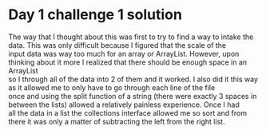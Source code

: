 # Day 1 challenge 1 solution
The way that I thought about this was first to try to find a way to intake the data. This was only difficult because I figured that the scale of the    
input data was way too much for an array or ArrayList. However, upon thinking about it more I realized that there should be enough space in an ArrayList    
so I through all of the data into 2 of them and it worked. I also did it this way as it allowed me to only have to go through each line of the file    
once and using the split function of a string (there were exactly 3 spaces in between the lists) allowed a relatively painless experience. Once I had     
all the data in a list the collections interface allowed me so sort and from there it was only a matter of subtracting the left from the right list.    
